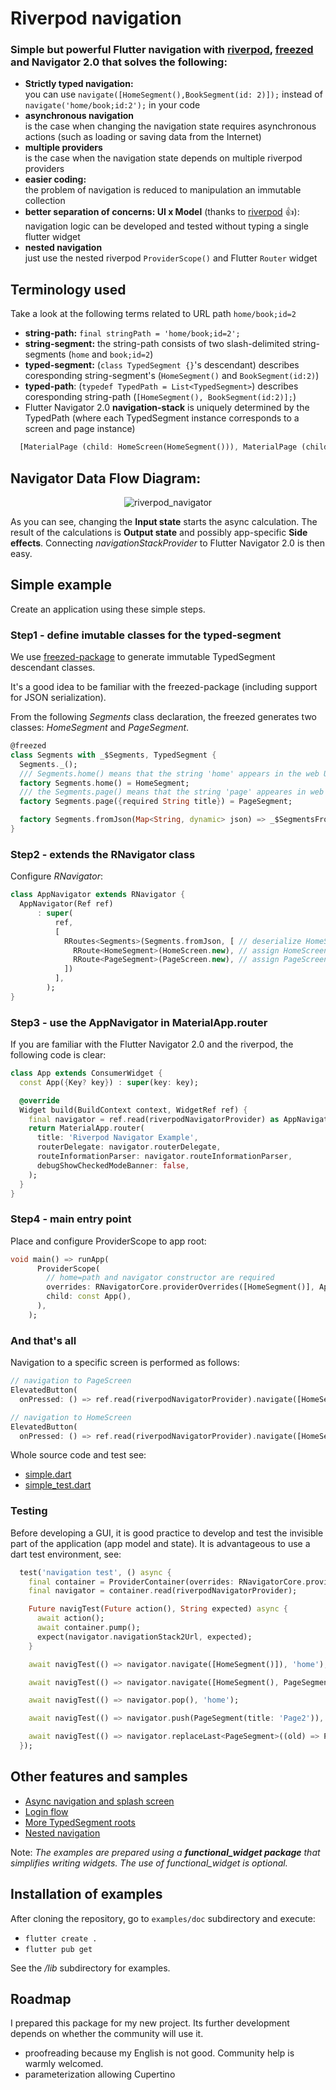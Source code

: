 # Riverpod navigation

### Simple but powerful Flutter navigation with [riverpod](https://riverpod.dev/), [freezed](https://github.com/rrousselGit/freezed) and Navigator 2.0 that solves the following:

- **Strictly typed navigation:** <br>
you can use ```navigate([HomeSegment(),BookSegment(id: 2)]);``` instead of ```navigate('home/book;id:2');``` in your code
- **asynchronous navigation**<br>
is the case when changing the navigation state requires asynchronous actions (such as loading or saving data from the Internet)
- **multiple providers**<br>
is the case when the navigation state depends on multiple riverpod providers
- **easier coding:** <br>
the problem of navigation is reduced to manipulation an immutable collection
- **better separation of concerns: UI x Model** (thanks to [riverpod](https://riverpod.dev/) :+1:):<br>
navigation logic can be developed and tested without typing a single flutter widget
- **nested navigation**<br>
just use the nested riverpod ```ProviderScope()``` and Flutter ```Router``` widget

## Terminology used

Take a look at the following terms related to URL path ```home/book;id=2```

- **string-path:** ```final stringPath = 'home/book;id=2';```
- **string-segment:** the string-path consists of two slash-delimited string-segments (```home``` and ```book;id=2```)
- **typed-segment:** (```class TypedSegment {}```'s descendant) describes coresponding string-segment's (```HomeSegment()``` and ```BookSegment(id:2)```)
- **typed-path**: (```typedef TypedPath = List<TypedSegment>```) describes coresponding string-path (```[HomeSegment(), BookSegment(id:2)];```)
- Flutter Navigator 2.0 **navigation-stack** is uniquely determined by the TypedPath (where each TypedSegment instance corresponds to a screen and page instance)<br>
```dart
  [MaterialPage (child: HomeScreen(HomeSegment())), MaterialPage (child: BookScreen(BookSegment(id:2)))]
```

## Navigator Data Flow Diagram:

<p align="center">
<img src="https://raw.githubusercontent.com/PavelPZ/riverpod_navigator/master/README.png" alt="riverpod_navigator" />
</p>

As you can see, changing the **Input state** starts the async calculation.
The result of the calculations is **Output state** and possibly app-specific **Side effects**.
Connecting *navigationStackProvider* to Flutter Navigator 2.0 is then easy.

## Simple example

Create an application using these simple steps.

### Step1 - define imutable classes for the typed-segment

We use [freezed-package](https://github.com/rrousselGit/freezed) to generate immutable TypedSegment descendant classes.

It's a good idea to be familiar with the freezed-package (including support for JSON serialization).

From the following *Segments* class declaration, the freezed generates two classes: *HomeSegment* and *PageSegment*.

```dart
@freezed
class Segments with _$Segments, TypedSegment {
  Segments._();
  /// Segments.home() means that the string 'home' appears in the web URL, e.g. '/home'
  factory Segments.home() = HomeSegment;
  /// the Segments.page() means that the string 'page' appeares in web url, e.g. '/page;title=title'
  factory Segments.page({required String title}) = PageSegment;

  factory Segments.fromJson(Map<String, dynamic> json) => _$SegmentsFromJson(json);
}
```

### Step2 - extends the RNavigator class

Configure *RNavigator*:

```dart
class AppNavigator extends RNavigator {
  AppNavigator(Ref ref)
      : super(
          ref,
          [
            RRoutes<Segments>(Segments.fromJson, [ // deserialize HomeSegment or PageSegment
              RRoute<HomeSegment>(HomeScreen.new), // assign HomeScreen builder for HomeSegment
              RRoute<PageSegment>(PageScreen.new), // assign PageScreen builder for PageSegment
            ])
          ],
        );
}
```

### Step3 - use the AppNavigator in MaterialApp.router

If you are familiar with the Flutter Navigator 2.0 and the riverpod, the following code is clear:

```dart
class App extends ConsumerWidget {
  const App({Key? key}) : super(key: key);

  @override
  Widget build(BuildContext context, WidgetRef ref) {
    final navigator = ref.read(riverpodNavigatorProvider) as AppNavigator;
    return MaterialApp.router(
      title: 'Riverpod Navigator Example',
      routerDelegate: navigator.routerDelegate,
      routeInformationParser: navigator.routeInformationParser,
      debugShowCheckedModeBanner: false,
    );
  }
}
```

### Step4 - main entry point

Place and configure ProviderScope to app root:

```dart
void main() => runApp(
      ProviderScope(
        // home=path and navigator constructor are required
        overrides: RNavigatorCore.providerOverrides([HomeSegment()], AppNavigator.new),
        child: const App(),
      ),
    );
```

### And that's all

Navigation to a specific screen is performed as follows:

```dart
// navigation to PageScreen
ElevatedButton(
  onPressed: () => ref.read(riverpodNavigatorProvider).navigate([HomeSegment(), PageSegment(title: 'Page')]),

// navigation to HomeScreen
ElevatedButton(
  onPressed: () => ref.read(riverpodNavigatorProvider).navigate([HomeSegment()]),
```

Whole source code and test see:

- [simple.dart](https://github.com/PavelPZ/riverpod_navigator/blob/main/examples/doc/lib/simple.dart)
- [simple_test.dart](https://github.com/PavelPZ/riverpod_navigator/blob/main/examples/doc/test/simple_test.dart)

### Testing

Before developing a GUI, it is good practice to develop and test the invisible part of the application (app model and state).
It is advantageous to use a dart test environment, see:

```dart 
  test('navigation test', () async {
    final container = ProviderContainer(overrides: RNavigatorCore.providerOverrides([HomeSegment()], AppNavigator.new));
    final navigator = container.read(riverpodNavigatorProvider);

    Future navigTest(Future action(), String expected) async {
      await action();
      await container.pump();
      expect(navigator.navigationStack2Url, expected);
    }

    await navigTest(() => navigator.navigate([HomeSegment()]), 'home');

    await navigTest(() => navigator.navigate([HomeSegment(), PageSegment(title: 'Page')]), 'home/page;title=Page');

    await navigTest(() => navigator.pop(), 'home');

    await navigTest(() => navigator.push(PageSegment(title: 'Page2')), 'home/page;title=Page2');

    await navigTest(() => navigator.replaceLast<PageSegment>((old) => PageSegment(title: 'X${old.title}')), 'home/page;title=XPage2');
  });
```

## Other features and samples 

- [Async navigation and splash screen](https://github.com/PavelPZ/riverpod_navigator/blob/main/features/async.md)
- [Login flow](https://github.com/PavelPZ/riverpod_navigator/blob/main/features/login_flow.md)
- [More TypedSegment roots](https://github.com/PavelPZ/riverpod_navigator/blob/main/features/more_groups.md)
- [Nested navigation](https://github.com/PavelPZ/riverpod_navigator/blob/main/features/nested_navigation.md)

Note: *The examples are prepared using a **functional_widget package** that simplifies writing widgets.
The use of functional_widget is optional.*

## Installation of examples

After cloning the repository, go to ```examples/doc``` subdirectory and execute:

- ```flutter create .```
- ```flutter pub get```

See the */lib* subdirectory for examples.

## Roadmap

I prepared this package for my new project. Its further development depends on whether the community will use it.

- proofreading because my English is not good. Community help is warmly welcomed.
- parameterization allowing Cupertino
